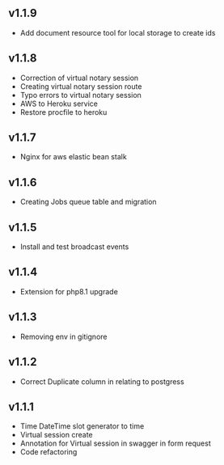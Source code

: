 ## v1.1.9

+ Add document resource tool for local storage to create ids

## v1.1.8

+ Correction of virtual notary session
+ Creating virtual notary session route
+ Typo errors to virtual notary session
+ AWS to Heroku service
+ Restore procfile to heroku

## v1.1.7 

+ Nginx for aws elastic bean stalk

## v1.1.6

+ Creating Jobs queue table and migration

## v1.1.5

+ Install and test broadcast events

## v1.1.4

+ Extension for php8.1 upgrade

## v1.1.3

+ Removing env in gitignore

## v1.1.2

+ Correct Duplicate column in relating to postgress

## v1.1.1

+ Time DateTime slot generator to time
+ Virtual session create
+ Annotation for Virtual session in swagger in form request
+ Code refactoring
